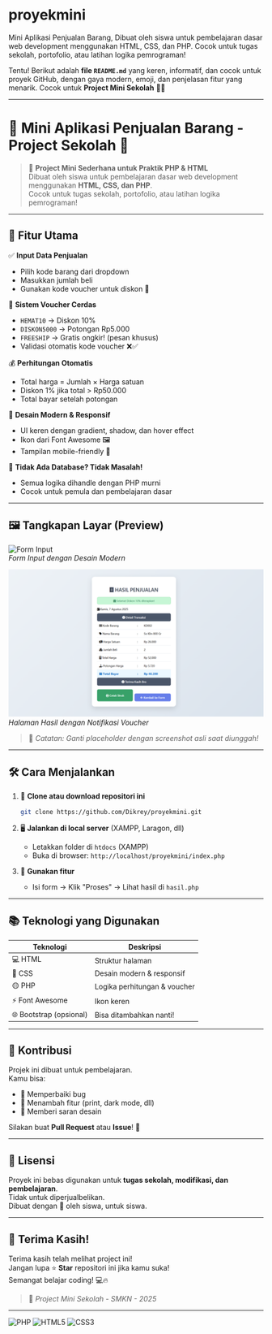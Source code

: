 # proyekmini
 Mini Aplikasi Penjualan Barang, Dibuat oleh siswa untuk pembelajaran dasar web development menggunakan HTML, CSS, dan PHP. Cocok untuk tugas sekolah, portofolio, atau latihan logika pemrograman!


Tentu! Berikut adalah **file `README.md`** yang keren, informatif, dan cocok untuk proyek GitHub, dengan gaya modern, emoji, dan penjelasan fitur yang menarik. Cocok untuk **Project Mini Sekolah** 🎒✨

---

# 🛒 Mini Aplikasi Penjualan Barang - Project Sekolah 🎒

> 🌟 **Project Mini Sederhana untuk Praktik PHP & HTML**  
> Dibuat oleh siswa untuk pembelajaran dasar web development menggunakan **HTML, CSS, dan PHP**.  
> Cocok untuk tugas sekolah, portofolio, atau latihan logika pemrograman!

---

## 🎯 Fitur Utama

✅ **Input Data Penjualan**  
- Pilih kode barang dari dropdown  
- Masukkan jumlah beli  
- Gunakan kode voucher untuk diskon 🎁

🎁 **Sistem Voucher Cerdas**  
- `HEMAT10` → Diskon 10%  
- `DISKON5000` → Potongan Rp5.000  
- `FREESHIP` → Gratis ongkir! (pesan khusus)  
- Validasi otomatis kode voucher ❌✅

💰 **Perhitungan Otomatis**  
- Total harga = Jumlah × Harga satuan  
- Diskon 1% jika total > Rp50.000  
- Total bayar setelah potongan

🎨 **Desain Modern & Responsif**  
- UI keren dengan gradient, shadow, dan hover effect  
- Ikon dari Font Awesome 🖼️  
- Tampilan mobile-friendly 📱

🚀 **Tidak Ada Database? Tidak Masalah!**  
- Semua logika dihandle dengan PHP murni  
- Cocok untuk pemula dan pembelajaran dasar

---

## 🖼️ Tangkapan Layar (Preview)

![Form Input]([img/halaman_index](https://github.com/Dikrey/proyekmini/blob/5eda87d3d01fa39ace5e10191697b70e6709caf6/img/halaman_index.png))  
*Form Input dengan Desain Modern*

![Hasil Penjualan](https://github.com/Dikrey/proyekmini/blob/5eda87d3d01fa39ace5e10191697b70e6709caf6/img/halaman_hasil.png)  
*Halaman Hasil dengan Notifikasi Voucher*

> 🔖 *Catatan: Ganti placeholder dengan screenshot asli saat diunggah!*

---

## 🛠️ Cara Menjalankan

1. 🔽 **Clone atau download repositori ini**
   ```bash
   git clone https://github.com/Dikrey/proyekmini.git
   ```

2. 🖥️ **Jalankan di local server** (XAMPP, Laragon, dll)  
   - Letakkan folder di `htdocs` (XAMPP)  
   - Buka di browser: `http://localhost/proyekmini/index.php`

3. 🚀 **Gunakan fitur**
   - Isi form → Klik "Proses" → Lihat hasil di `hasil.php`

---

## 📚 Teknologi yang Digunakan

| Teknologi | Deskripsi |
|----------|----------|
| 💻 HTML | Struktur halaman |
| 🎨 CSS | Desain modern & responsif |
| 🟡 PHP | Logika perhitungan & voucher |
| ⚡ Font Awesome | Ikon keren |
| 🌐 Bootstrap (opsional) | Bisa ditambahkan nanti! |

---

## 🙌 Kontribusi

Projek ini dibuat untuk pembelajaran.  
Kamu bisa:  
- 🔧 Memperbaiki bug  
- 🌈 Menambah fitur (print, dark mode, dll)  
- 📝 Memberi saran desain  

Silakan buat **Pull Request** atau **Issue**! 💬

---

## 📄 Lisensi

Proyek ini bebas digunakan untuk **tugas sekolah, modifikasi, dan pembelajaran**.  
Tidak untuk diperjualbelikan.  
Dibuat dengan 💖 oleh siswa, untuk siswa.

---

## 🎉 Terima Kasih!

Terima kasih telah melihat project ini!  
Jangan lupa ⭐ **Star** repositori ini jika kamu suka!  
Semangat belajar coding! 💻🔥

> 🏫 *Project Mini Sekolah - SMKN - 2025*


---

  ![PHP](https://img.shields.io/badge/PHP-8.3.2%2B-777BB4?style=for-the-badge&logo=php)
  ![HTML5](https://img.shields.io/badge/HTML5-E34F26?style=for-the-badge&logo=html5)
  ![CSS3](https://img.shields.io/badge/CSS3-1572B6?style=for-the-badge&logo=css3)

